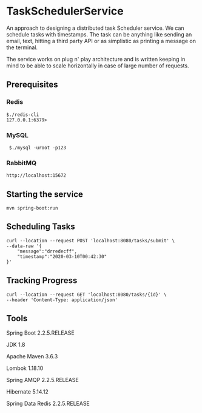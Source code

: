 # TaskSchedulerService

An approach to designing a distributed task Scheduler service. We can schedule tasks with timestamps. The task can be anything like sending an email, text, hitting a third party API or as simplistic as printing a message on the terminal. 

The service works on plug n' play architecture and is written keeping in mind to be able to scale horizontally in case of large number of requests.

## Prerequisites

### Redis 
```$xslt
$./redis-cli
127.0.0.1:6379>
```
### MySQL 
```$xslt
 $./mysql -uroot -p123
```
### RabbitMQ
```$xslt
http://localhost:15672
``` 

## Starting the service

```
mvn spring-boot:run
```

## Scheduling Tasks

```$xslt
curl --location --request POST 'localhost:8080/tasks/submit' \
--data-raw '{
	"message":"drredecff",
	"timestamp":"2020-03-10T00:42:30"
}'

```
## Tracking Progress

```$xslt
curl --location --request GET 'localhost:8080/tasks/{id}' \
--header 'Content-Type: application/json'
```

## Tools

Spring Boot 2.2.5.RELEASE

JDK 1.8

Apache Maven 3.6.3

Lombok 1.18.10

Spring AMQP 2.2.5.RELEASE

Hibernate 5.14.12

Spring Data Redis 2.2.5.RELEASE




